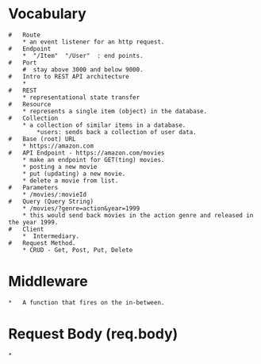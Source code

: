 # Vocabulary
    #   Route
        * an event listener for an http request.
    #   Endpoint
        *  "/Item"  "/User"  : end points.
    #   Port       
        #  stay above 3000 and below 9000.
    #   Intro to REST API architecture
        *
    #   REST
        * representational state transfer
    #   Resource
        * represents a single item (object) in the database.
    #   Collection
        * a collection of similar items in a database.
            *users: sends back a collection of user data.
    #   Base (root) URL 
        * https://amazon.com
    #   API Endpoint - https://amazon.com/movies
        * make an endpoint for GET(ting) movies.
        * posting a new movie
        * put (updating) a new movie.
        * delete a movie from list.
    #   Parameters
        * /movies/:movieId
    #   Query (Query String)
        * /movies/?genre=action&year=1999
        * this would send back movies in the action genre and released in the year 1999.
    #   Client
        *  Intermediary.
    #   Request Method.
        * CRUD - Get, Post, Put, Delete

# Middleware
    *   A function that fires on the in-between.

#  Request Body (req.body)
    *   